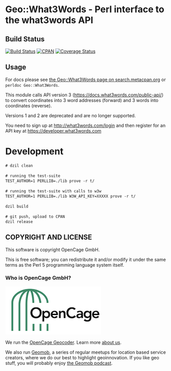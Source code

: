 # Geo::What3Words - Perl interface to the what3words API

## Build Status

[![Build Status](https://api.travis-ci.com/OpenCageData/perl-Geo-What3Words.svg?branch=master)](https://travis-ci.com/github/OpenCageData/perl-Geo-What3Words)
[![CPAN](https://img.shields.io/cpan/v/Geo-What3Words.svg?style=flat-square)](https://metacpan.org/pod/Geo::What3Words)
[![Coverage Status](https://coveralls.io/repos/github/OpenCageData/perl-Geo-What3Words/badge.svg?branch=master)](https://coveralls.io/github/OpenCageData/perl-Geo-What3Words?branch=master)

## Usage

For docs please see [the Geo::What3Words page on search.metacpan.org](https://metacpan.org/pod/Geo::What3Words)
or `perldoc Geo::What3Words`.

This module calls API version 3 (https://docs.what3words.com/public-api/) 
to convert coordinates into 3 word addresses (forward)
and 3 words into coordinates (reverse).

Versions 1 and 2 are deprecated and are no longer supported.

You need to sign up at http://what3words.com/login and then register for 
an API key at https://developer.what3words.com

# Development

```
# dzil clean

# running the test-suite
TEST_AUTHOR=1 PERLLIB=./lib prove -r t/

# running the test-suite with calls to w3w
TEST_AUTHOR=1 PERLLIB=./lib W3W_API_KEY=XXXXX prove -r t/
        
dzil build

# git push, upload to CPAN
dzil release
``` 

## COPYRIGHT AND LICENSE

This software is copyright OpenCage GmbH.

This is free software; you can redistribute it and/or modify it under
the same terms as the Perl 5 programming language system itself.

### Who is OpenCage GmbH?

<a href="https://opencagedata.com"><img src="opencage_logo_300_150.png"></a>

We run the [OpenCage Geocoder](https://opencagedata.com). Learn more [about us](https://opencagedata.com/about). 

We also run [Geomob](https://thegeomob.com), a series of regular meetups for location based service creators, where we do our best to highlight geoinnovation. If you like geo stuff, you will probably enjoy [the Geomob podcast](https://thegeomob.com/podcast/).

